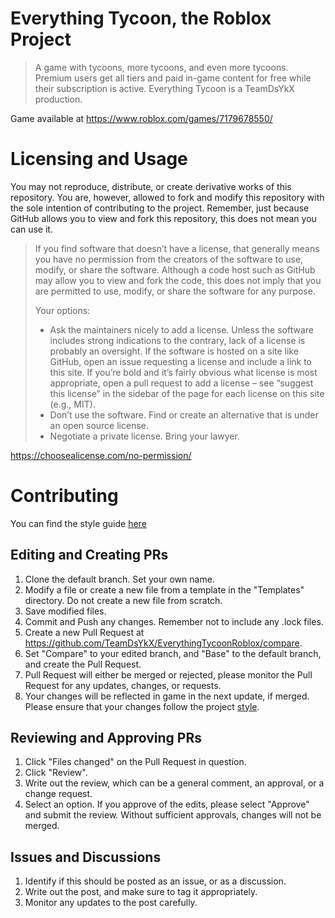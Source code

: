 # Everything Tycoon, the Roblox Project

> A game with tycoons, more tycoons, and even more tycoons. Premium
> users get all tiers and paid in-game content for free while their
> subscription is active. Everything Tycoon is a TeamDsYkX production.

Game available at https://www.roblox.com/games/7179678550/
# Licensing and Usage
You may not reproduce, distribute, or create derivative works of this repository.
You are, however, allowed to fork and modify this repository with the sole intention of contributing to the project.
Remember, just because GitHub allows you to view and fork this repository, this does not mean you can use it.
> If you find software that doesn’t have a license, that generally means you have no permission from the creators of the software to use, modify, or share the software. Although a code host such as GitHub may allow you to view and fork the code, this does not imply that you are permitted to use, modify, or share the software for any purpose.
>
>Your options:
>
>- Ask the maintainers nicely to add a license. Unless the software includes strong indications to the contrary, lack of a license is probably an oversight. If the software is hosted on a site like GitHub, open an issue requesting a license and include a link to this site. If you’re bold and it’s fairly obvious what license is most appropriate, open a pull request to add a license – see “suggest this license” in the sidebar of the page for each license on this site (e.g., MIT).
>- Don’t use the software. Find or create an alternative that is under an open source license.
>- Negotiate a private license. Bring your lawyer.

https://choosealicense.com/no-permission/
# Contributing
You can find the style guide [here](https://github.com/TeamDsYkX/EverythingTycoonRoblox/blob/main/.github/CONTRIBUTING.md)
## Editing and Creating PRs
 1. Clone the default branch. Set your own name.
 2. Modify a file or create a new file from a template in the "Templates" directory. Do not create a new file from scratch.
 3. Save modified files.
 4. Commit and Push any changes. Remember not to include any .lock files.
 5. Create a new Pull Request at https://github.com/TeamDsYkX/EverythingTycoonRoblox/compare.
 6. Set "Compare" to your edited branch, and "Base" to the default branch, and create the Pull Request.
 7. Pull Request will either be merged or rejected, please monitor the Pull Request for any updates, changes, or requests.
 8. Your changes will be reflected in game in the next update, if merged.
Please ensure that your changes follow the project [style](https://github.com/TeamDsYkX/EverythingTycoonRoblox/blob/main/CONTRIBUTING.md#style).
## Reviewing and Approving PRs
 1. Click "Files changed" on the Pull Request in question.
 2. Click "Review".
 3. Write out the review, which can be a general comment, an approval, or a change request.
 4. Select an option. If you approve of the edits, please select "Approve" and submit the review. Without sufficient approvals, changes will not be merged.
## Issues and Discussions
 1. Identify if this should be posted as an issue, or as a discussion.
 2. Write out the post, and make sure to tag it appropriately.
 3. Monitor any updates to the post carefully.